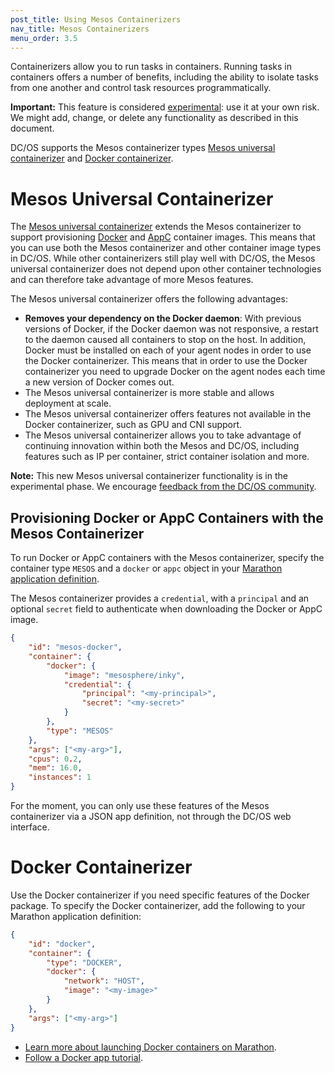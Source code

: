 ```yaml
---
post_title: Using Mesos Containerizers
nav_title: Mesos Containerizers
menu_order: 3.5
---
```


Containerizers allow you to run tasks in containers. Running tasks in containers offers a number of benefits, including the ability to isolate tasks from one another and control task resources programmatically.

**Important:** This feature is considered [experimental](/docs/1.8/overview/feature-maturity/#experimental): use it at your own risk. We might add, change, or delete any functionality as described in this document.

DC/OS supports the Mesos containerizer types [Mesos universal containerizer](http://mesos.apache.org/documentation/latest/containerizer/#Mesos) and [Docker containerizer](http://mesos.apache.org/documentation/latest/containerizer/#Docker).

# Mesos Universal Containerizer

The [Mesos universal containerizer](http://mesos.apache.org/documentation/latest/container-image) extends the Mesos containerizer to support provisioning [Docker](https://docker.com/) and [AppC](https://github.com/appc/spec) container images. This means that you can use both the Mesos containerizer and other container image types in DC/OS. While other containerizers still play well with DC/OS, the Mesos universal containerizer does not depend upon other container technologies and can therefore take advantage of more Mesos features.

The Mesos universal containerizer offers the following advantages:

* **Removes your dependency on the Docker daemon**: With previous versions of Docker, if the Docker daemon was not responsive, a restart to the daemon caused all containers to stop on the host. In addition, Docker must be installed on each of your agent nodes in order to use the Docker containerizer. This means that in order to use the Docker containerizer you need to upgrade Docker on the agent nodes each time a new version of Docker comes out.
* The Mesos universal containerizer is more stable and allows deployment at scale.
* The Mesos universal containerizer offers features not available in the Docker containerizer, such as GPU and CNI support.
* The Mesos universal containerizer allows you to take advantage of continuing innovation within both the Mesos and DC/OS, including features such as IP per container, strict container isolation and more.

**Note:** This new Mesos universal containerizer functionality is in the experimental phase. We encourage [feedback from the DC/OS community](https://dcos.io/community/).

## Provisioning Docker or AppC Containers with the Mesos Containerizer

To run Docker or AppC containers with the Mesos containerizer, specify the container type `MESOS` and a `docker` or `appc` object in your [Marathon application definition](http://mesosphere.github.io/marathon/docs/application-basics.html).

The Mesos containerizer provides a `credential`, with a `principal` and an optional `secret` field to authenticate when downloading the Docker or AppC image.

```json
{
	"id": "mesos-docker",
    "container": {
		"docker": {
			"image": "mesosphere/inky",
            "credential": {
				"principal": "<my-principal>",
                "secret": "<my-secret>"
			}
		},
		"type": "MESOS"
	},
	"args": ["<my-arg>"],
    "cpus": 0.2,
    "mem": 16.0,
    "instances": 1
}
```

For the moment, you can only use these features of the Mesos containerizer via a JSON app definition, not through the DC/OS web interface.

# Docker Containerizer

Use the Docker containerizer if you need specific features of the Docker package. To specify the Docker containerizer, add the following to your Marathon application definition:

```json
{
	"id": "docker",
    "container": {
		"type": "DOCKER",
        "docker": {
			"network": "HOST",
          	"image": "<my-image>"
        }
    },
    "args": ["<my-arg>"]
}
```
* [Learn more about launching Docker containers on Marathon](http://mesosphere.github.io/marathon/docs/native-docker.html).
* [Follow a Docker app tutorial](/docs/1.8/usage/tutorials/docker-app/).
